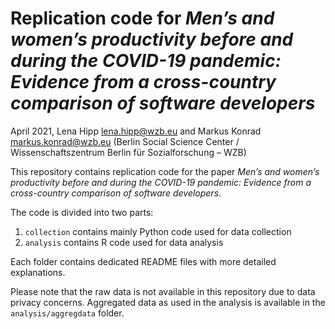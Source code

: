 # Replication code for *Men’s and women’s productivity before and during the COVID-19 pandemic: Evidence from a cross-country comparison of software developers*

April 2021, Lena Hipp <lena.hipp@wzb.eu> and Markus Konrad <markus.konrad@wzb.eu> (Berlin Social Science Center / Wissenschaftszentrum Berlin für Sozialforschung – WZB)

This repository contains replication code for the paper *Men’s and women’s productivity before and during the COVID-19 pandemic: Evidence from a cross-country comparison of software developers*.

The code is divided into two parts:

1. `collection` contains mainly Python code used for data collection
2. `analysis` contains R code used for data analysis

Each folder contains dedicated README files with more detailed explanations.

Please note that the raw data is not available in this repository due to data privacy concerns. Aggregated data as used in the analysis is available in the `analysis/aggregdata` folder.

